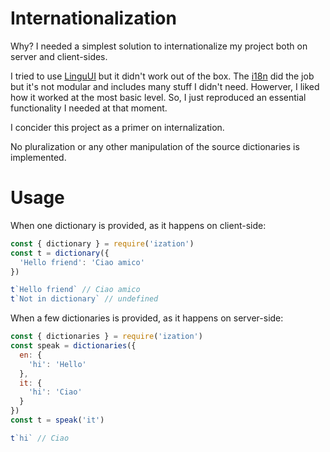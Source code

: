 # Internationalization

Why? I needed a simplest solution to internationalize my project both on
server and client-sides. 

I tried to use [LinguUI](https://github.com/lingui/js-lingui) but it didn't work out of the box. The [i18n](https://github.com/mashpie/i18n-node) did the job but it's not modular and includes many stuff I didn't need. Howerver, I liked how it worked at the most basic level. So, I just reproduced an essential functionality I needed at that moment.

I concider this project as a primer on internalization. 

No pluralization or any other manipulation of the source dictionaries is implemented.

# Usage

When one dictionary is provided, as it happens on client-side:
```js
const { dictionary } = require('ization')
const t = dictionary({
  'Hello friend': 'Ciao amico'
})

t`Hello friend` // Ciao amico
t`Not in dictionary` // undefined 
```

When a few dictionaries is provided, as it happens on server-side:
```js
const { dictionaries } = require('ization')
const speak = dictionaries({
  en: {
    'hi': 'Hello'
  },
  it: {
    'hi': 'Ciao'
  }
})
const t = speak('it')

t`hi` // Ciao
```
